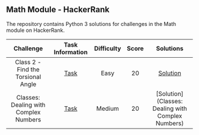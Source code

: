 ## Math Module - HackerRank
The repository contains Python 3 solutions for challenges in the Math module on HackerRank.

|            Challenge                      |                                 Task Information                                                                    |    Difficulty  |  Score  |                            Solutions                         |
|:-----------------------------------------:|:-------------------------------------------------------------------------------------------------------------------:|:--------------:|:-------:|:------------------------------------------------------------:|
|   Class 2 - Find the Torsional Angle      |  [Task](https://www.hackerrank.com/challenges/class-2-find-the-torsional-angle/problem?isFullScreen=true)           |      Easy      |    20   | [Solution](Class%202%20-%20Find%20the%20Torsional%20Angle)   |
|   Classes: Dealing with Complex Numbers   |  [Task](https://www.hackerrank.com/challenges/class-1-dealing-with-complex-numbers/problem?isFullScreen=true)       |      Medium    |    20   | [Solution](Classes: Dealing with Complex Numbers)    |
